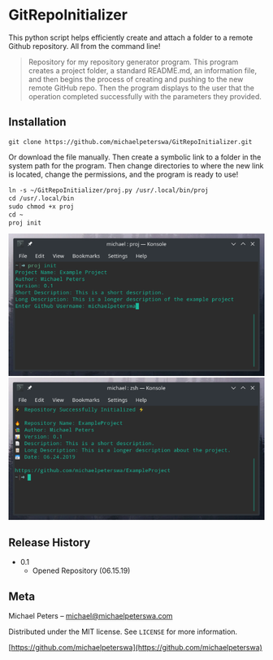# GitRepoInitializer
This python script helps efficiently create and attach a folder to a remote Github repository. All from the command line!

> Repository for my repository generator program. This program creates a project folder, a standard README.md, an information file, and then begins the process of creating and pushing to the new remote GitHub repo. Then the program displays to the user that the operation completed successfully with the parameters they provided.

## Installation

```
git clone https://github.com/michaelpeterswa/GitRepoInitializer.git
```
Or download the file manually. Then create a symbolic link to a folder in the system path for the program.
Then change directories to where the new link is located, change the permissions, and the program is ready to use!
```
ln -s ~/GitRepoInitializer/proj.py /usr/.local/bin/proj
cd /usr/.local/bin
sudo chmod +x proj
cd ~
proj init
```
![Alt text](img/proj2.png?raw=true "Filling in information")
![Alt text](img/proj3.png?raw=true "Confirmation Screen")

## Release History

* 0.1
    * Opened Repository (06.15.19)

## Meta

Michael Peters – michael@michaelpeterswa.com

Distributed under the MIT license. See ``LICENSE`` for more information.

[https://github.com/michaelpeterswa](https://github.com/michaelpeterswa)
